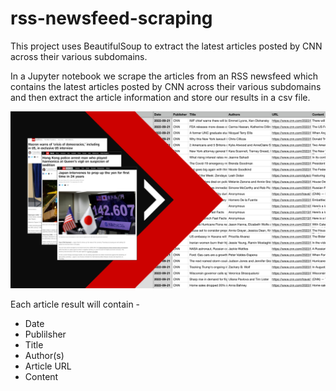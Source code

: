# rss-newsfeed-scraping

This project uses BeautifulSoup to extract the latest articles posted by CNN across their various subdomains.

In a Jupyter notebook we scrape the articles from an RSS newsfeed which contains the latest articles posted by CNN across their various subdomains and then extract the article information and store our results in a csv file.

<img src="./img/CNN_scrape.png" alt="CNN scraping" width="800"/>

Each article result will contain -
 - Date 
 - Publilsher
 - Title
 - Author(s)
 - Article URL
 - Content
